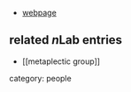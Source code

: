 
* [webpage](http://homepages.ulb.ac.be/~sgutt/)

## related $n$Lab entries

* [[metaplectic group]]

category: people